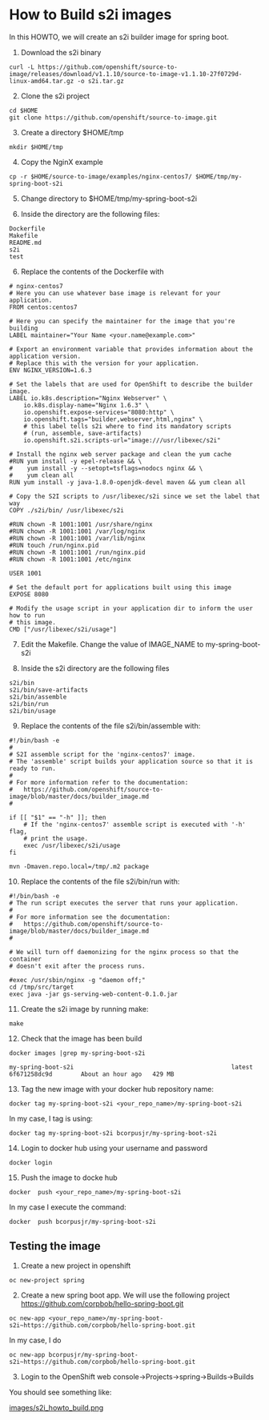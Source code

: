 # How to Build s2i images

In this HOWTO, we will create an s2i builder image for spring boot.

1. Download the s2i binary
```
curl -L https://github.com/openshift/source-to-image/releases/download/v1.1.10/source-to-image-v1.1.10-27f0729d-linux-amd64.tar.gz -o s2i.tar.gz
```
2. Clone the s2i project
```
cd $HOME
git clone https://github.com/openshift/source-to-image.git
```

3. Create a directory $HOME/tmp
```
mkdir $HOME/tmp
```
4. Copy the NginX example
```
cp -r $HOME/source-to-image/examples/nginx-centos7/ $HOME/tmp/my-spring-boot-s2i
```

5. Change directory to $HOME/tmp/my-spring-boot-s2i

6. Inside the directory are the following files:
```
Dockerfile
Makefile
README.md
s2i
test
```
6. Replace the contents of the Dockerfile with

```
# nginx-centos7
# Here you can use whatever base image is relevant for your application.
FROM centos:centos7

# Here you can specify the maintainer for the image that you're building
LABEL maintainer="Your Name <your.name@example.com>"

# Export an environment variable that provides information about the application version.
# Replace this with the version for your application.
ENV NGINX_VERSION=1.6.3

# Set the labels that are used for OpenShift to describe the builder image.
LABEL io.k8s.description="Nginx Webserver" \
    io.k8s.display-name="Nginx 1.6.3" \
    io.openshift.expose-services="8080:http" \
    io.openshift.tags="builder,webserver,html,nginx" \
    # this label tells s2i where to find its mandatory scripts
    # (run, assemble, save-artifacts)
    io.openshift.s2i.scripts-url="image:///usr/libexec/s2i"

# Install the nginx web server package and clean the yum cache
#RUN yum install -y epel-release && \
#    yum install -y --setopt=tsflags=nodocs nginx && \
#    yum clean all
RUN yum install -y java-1.8.0-openjdk-devel maven && yum clean all

# Copy the S2I scripts to /usr/libexec/s2i since we set the label that way
COPY ./s2i/bin/ /usr/libexec/s2i

#RUN chown -R 1001:1001 /usr/share/nginx
#RUN chown -R 1001:1001 /var/log/nginx
#RUN chown -R 1001:1001 /var/lib/nginx
#RUN touch /run/nginx.pid
#RUN chown -R 1001:1001 /run/nginx.pid
#RUN chown -R 1001:1001 /etc/nginx

USER 1001

# Set the default port for applications built using this image
EXPOSE 8080

# Modify the usage script in your application dir to inform the user how to run
# this image.
CMD ["/usr/libexec/s2i/usage"]

```

7. Edit the Makefile. Change the value of IMAGE_NAME to my-spring-boot-s2i

8. Inside the s2i directory are the following files

```
s2i/bin
s2i/bin/save-artifacts
s2i/bin/assemble
s2i/bin/run
s2i/bin/usage
```

9. Replace the contents of the file s2i/bin/assemble with:

```
#!/bin/bash -e
#
# S2I assemble script for the 'nginx-centos7' image.
# The 'assemble' script builds your application source so that it is ready to run.
#
# For more information refer to the documentation:
#	https://github.com/openshift/source-to-image/blob/master/docs/builder_image.md
#

if [[ "$1" == "-h" ]]; then
	# If the 'nginx-centos7' assemble script is executed with '-h' flag,
	# print the usage.
	exec /usr/libexec/s2i/usage
fi

mvn -Dmaven.repo.local=/tmp/.m2 package
```

10. Replace the contents of the file s2i/bin/run with:

```
#!/bin/bash -e
# The run script executes the server that runs your application.
#
# For more information see the documentation:
#	https://github.com/openshift/source-to-image/blob/master/docs/builder_image.md
#

# We will turn off daemonizing for the nginx process so that the container
# doesn't exit after the process runs.

#exec /usr/sbin/nginx -g "daemon off;"
cd /tmp/src/target
exec java -jar gs-serving-web-content-0.1.0.jar
```

11. Create the s2i image by running make:

```
make
```

12. Check that the image has been build
```
docker images |grep my-spring-boot-s2i

my-spring-boot-s2i                                            latest              6f671258dc9d        About an hour ago   429 MB
```

13. Tag the new image with your docker hub repository name:

```
docker tag my-spring-boot-s2i <your_repo_name>/my-spring-boot-s2i
```

In my case, I tag is using:

```
docker tag my-spring-boot-s2i bcorpusjr/my-spring-boot-s2i
```

14. Login to docker hub using your username and password

```
docker login
```

15. Push the image to docke hub

```
docker  push <your_repo_name>/my-spring-boot-s2i
```

In my case I execute the command:

```
docker  push bcorpusjr/my-spring-boot-s2i
```

## Testing the image

1. Create a new project in openshift

```
oc new-project spring
```

2. Create a new spring boot app. We will use the following project https://github.com/corpbob/hello-spring-boot.git


```
oc new-app <your_repo_name>/my-spring-boot-s2i~https://github.com/corpbob/hello-spring-boot.git
```

In my case, I do

```
oc new-app bcorpusjr/my-spring-boot-s2i~https://github.com/corpbob/hello-spring-boot.git
```

3. Login to the OpenShift web console->Projects->spring->Builds->Builds

You should see something like:

[images/s2i_howto_build.png](images/s2i_howto_build.png)
